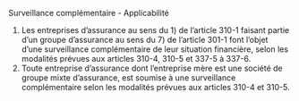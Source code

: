 Surveillance complémentaire - Applicabilité
1.  Les entreprises d’assurance au sens du 1) de l’article 310-1 faisant partie d’un groupe d’assurance au sens du 7) de l’article 301-1 font l’objet d’une surveillance complémentaire de leur situation financière, selon les modalités prévues aux articles 310-4, 310-5 et 337-5 à 337-6.
2.  Toute entreprise d’assurance dont l’entreprise mère est une société de groupe mixte d’assurance, est soumise à une surveillance complémentaire selon les modalités prévues aux articles 310-4 et 310-5.